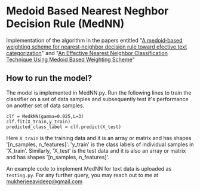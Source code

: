 # Medoid Based Nearest Neghbor Decision Rule (MedNN)
Implementation of the algorithm in the papers entitled "[A medoid‑based weighting scheme for nearest‑neighbor decision rule
toward efective text categorization](https://link.springer.com/content/pdf/10.1007/s42452-020-2738-8.pdf)" and "[An Effective Nearest Neighbor Classification Technique Using Medoid Based Weighting Scheme](https://csce.ucmss.com/cr/books/2018/LFS/CSREA2018/ICD8039.pdf)"

## How to run the model?

The model is implemented in MedNN.py. Run the following lines to train the classifier on a set of data samples and subsequently test it's performance on another set of data samples. 

```
clf = MedkNN(gamma=0.025,L=3)
clf.fit(X_train,y_train)
predicted_class_label = clf.predict(X_test)
```

Here `X_train` is the training data and it is an array or matrix and has shapes '[n_samples, n_features]'. 'y_train' is the class labels of individual samples in 'X_train'. Similarly, 'X_test' is the test data and it is also an array or matrix and has shapes '[n_samples, n_features]'. 

An example code to implement MedNN for text data is uploaded as `testing.py`. For any further query, you may reach out to me at mukherjeeavideep@gmail.com
